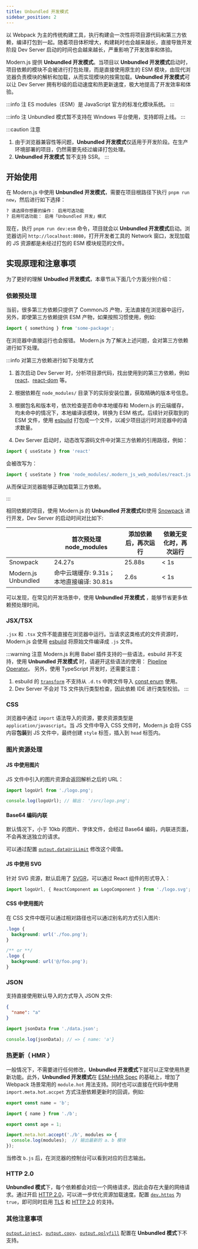 ```yaml
---
title: Unbundled 开发模式
sidebar_position: 2
---
```


以 Webpack 为主的传统构建工具，执行构建会一次性将项目源代码和第三方依赖，编译打包到一起。随着项目体积增大，构建耗时也会越来越长，直接导致开发阶段 Dev Server 启动的时间也会越来越长，严重影响了开发效率和体验。

Modern.js 提供 **Unbundled 开发模式**。当项目以 **Unbundled 开发模式**启动时，项目依赖的模块不会被进行打包处理，而是直接使用原生的 ESM 模块，由现代浏览器负责模块的解析和加载，从而实现模块的按需加载。**Unbundled 开发模式**可以让 Dev Server 拥有秒级的启动速度和热更新速度，极大地提高了开发效率和体验。

:::info 注
ES modules（ESM）是 JavaScript 官方的标准化模块系统。
:::

:::info 注
Unbundled 模式暂不支持在 Windows 平台使用，支持即将上线。
:::

:::caution 注意
1. 由于浏览器兼容性等问题，**Unbundled 开发模式**仅适用于开发阶段。在生产环境部署的项目，仍然需要先经过编译打包处理。
2. **Unbundled 开发模式** 暂不支持 SSR。
:::

## 开始使用

在 Modern.js 中使用 **Unbundled 开发模式**，需要在项目根路径下执行 `pnpm run new`，然后进行如下选择：

```bash
? 请选择你想要的操作： 启用可选功能
? 启用可选功能： 启用「Unbundled 开发」模式
```

现在，执行 `pnpm run dev:esm` 命令，项目就会以 **Unbundled 开发模式**启动。浏览器访问 `http://localhost:8080`，打开开发者工具的 Network 窗口，发现加载的 JS 资源都是未经过打包的 ESM 模块规范的文件。

## 实现原理和注意事项

为了更好的理解 **Unbudled 开发模式**，本章节从下面几个方面分别介绍：

### 依赖预处理

当前，很多第三方依赖只提供了 CommonJS 产物，无法直接在浏览器中运行，另外，即使第三方依赖提供 ESM 产物，如果按照习惯使用，例如:

```js
import { something } from 'some-package';
```

在浏览器中直接运行也会报错。 Modern.js 为了解决上述问题，会对第三方依赖进行如下处理。

:::info 对第三方依赖进行如下处理方式
1. 首次启动 Dev Server 时，分析项目源代码，找出使用到的第三方依赖，例如 [react](https://www.npmjs.com/package/react)、[react-dom](https://www.npmjs.com/package/react-dom) 等。


2. 根据依赖在 `node_modules/` 目录下的实际安装位置，获取精确的版本号信息。


3. 根据包名和版本号，依次检查是否命中本地缓存和 Modern.js 的云端缓存，均未命中的情况下，本地编译该模块，转换为 ESM 格式。后续针对获取到的 ESM 文件，使用 [esbuild](https://esbuild.github.io/) 打包成一个文件，以减少项目运行时浏览器中的请求数量。


4. Dev Server 启动时，动态改写源码文件中对第三方依赖的引用路径，例如：

  ```js
  import { useState } from 'react'
  ```

  会被改写为：

  ```js
  import { useState } from 'node_modules/.modern_js_web_modules/react.js'
  ```

  从而保证浏览器能够正确加载第三方依赖。

:::

相同依赖的项目，使用 Modern.js 的 **Unbundled 开发模式**和使用 [Snowpack](https://www.snowpack.dev/) 进行开发，Dev Server 的启动时间对比如下:

|                  | 首次预处理 node_modules                  | 添加依赖后，再次运行       | 依赖无变化时，再次运行 |
| ---------------- | ---------------------------------------- | ----------------------- | -------------------- |
| Snowpack         | 24.27s                                   | 25.88s                  | < 1s                 |
| Modern.js Unbundled | 命中云端缓存: 9.31s；本地直接编译: 30.81s | 2.6s                    | < 1s                 |

可以发现，在常见的开发场景中，使用 **Unbundled 开发模式** ，能够节省更多依赖预处理时间。


### JSX/TSX

`.jsx` 和 `.tsx` 文件不能直接在浏览器中运行。当请求这类格式的文件资源时，Modern.js 会使用 [esbuild](https://esbuild.github.io/) 将原始文件编译成 `.js` 文件。

:::warning 注意
Modern.js 利用 Babel 插件支持的一些语法，esbuild 并不支持，使用 **Unbundled 开发模式** 时，请避开这些语法的使用：
 [Pipeline Operator](https://github.com/tc39/proposal-pipeline-operator)。
另外，使用 TypeScript 开发时，还需要注意：

1. esbuild 的 [`transform`](https://esbuild.github.io/api/#transform-api) 不支持从 `.d.ts` 中跨文件导入 [const enum](https://www.typescriptlang.org/docs/handbook/enums.html#const-enums) 使用。
2. Dev Server 不会对 TS 文件执行类型检查，因此依赖 IDE 进行类型校验。
:::

### CSS

浏览器中通过 `import` 语法导入的资源，要求资源类型是 `application/javascript`。当 JS 文件中导入 CSS 文件时，Modern.js 会将 CSS 内容**包装**到 JS 文件中，最终创建 `style` 标签，插入到 `head` 标签内。

### 图片资源处理

#### JS 中使用图片

JS 文件中引入的图片资源会返回解析之后的 URL：

```js title=src/App.jsx
import logoUrl from './logo.png';

console.log(logoUrl); // 输出： '/src/logo.png';
```

#### Base64 编码内联

默认情况下，小于 10kb 的图片、字体文件，会经过 Base64 编码，内联进页面，不会再发送独立的请求。

可以通过配置 [`output.dataUriLimit`](/docs/apis/config/output/data-uri-limit) 修改这个阈值。

#### JS 中使用 SVG

针对 SVG 资源，默认启用了 [SVGR](https://react-svgr.com/)，可以通过 React 组件的形式导入：

```js title=App.jsx
import logoUrl, { ReactComponent as LogoComponent } from './logo.svg';
```

#### CSS 中使用图片

在 CSS 文件中既可以通过相对路径也可以通过别名的方式引入图片:

```css
.logo {
  background: url('./foo.png');
}

/** or **/
.logo {
  background: url('@/foo.png');
}
```

### JSON

支持直接使用默认导入的方式导入 JSON 文件:

```json title=data.json
{
  "name": "a"
}
```

``` javascript title=App.jsx
import jsonData from './data.json';

console.log(jsonData); // => { name: 'a'}
```

### 热更新（ HMR ）

一般情况下，不需要进行任何修改，**Unbundled 开发模式**下就可以正常使用热更新功能。此外，**Unbundled 开发模式**在 [ESM-HMR Spec](https://github.com/snowpackjs/esm-hmr) 的基础上，增加了 Webpack 场景常用的 `module.hot` 用法支持。同时也可以直接在代码中使用 `import.meta.hot.accpet` 方式注册依赖更新时的回调，例如:

```js title=b.js
export const name = 'b';
```

```js title=a.js
import { name } from './b';

export const age = 1;

import.meta.hot.accept('./b', modules => {
  console.log(modules);  // 输出最新的 a、b 模块
});
```

当修改 `b.js` 后，在浏览器的控制台可以看到对应的日志输出。

### HTTP 2.0

 **Unbundled 模式**下，每个依赖都会对应一个网络请求，因此会存在大量的网络请求。通过开启 [HTTP 2.0](https://zh.wikipedia.org/wiki/HTTP/2)，可以进一步优化资源加载速度。配置 [`dev.https`](/docs/apis/config/dev/https) 为 `true`，即可同时启用 [TLS](https://en.wikipedia.org/wiki/Transport_Layer_Security) 和 [HTTP 2.0](https://zh.wikipedia.org/wiki/HTTP/2) 的支持。

### 其他注意事项

[`output.inject`](/docs/apis/config/output/inject)、[`output.copy`](/docs/apis/config/output/copy)、[`output.polyfill`](/docs/apis/config/output/polyfill) 配置在 **Unbundled 模式**下不支持。
